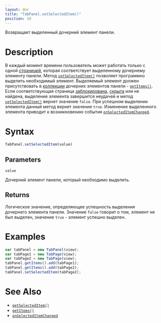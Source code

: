 ```yaml
---
layout: doc
title: "TabPanel.setSelectedItem()"
position: 19
---
```


Возвращает выделенный дочерний элемент панели.

# Description

В каждый момент времени пользователь может работать только с одной [страницей](../TabPage/), которая
соответствует выделенному дочернему элементу панели. Метод [`setSelectedItem()`](../TabPanel.setSelectedItem/)
позволяет программно выделить необходимый элемент. Выделяемый элемент должен присутствовать в
[коллекции](../../../KeyConcepts/Collection/) дочерних элементов панели - [`getItems()`](../Panel.getItems/).
Если соответствующая страница [заблокирована](../../../KeyConcepts/Element/Element.getEnabled/),
[скрыта](../../../KeyConcepts/Element/Element.getVisible/) или не найдена, выделение элемента
завершится неудачей и метод [`setSelectedItem()`](../TabPanel.setSelectedItem/) вернет значение
`false`. При успешном выделении элемента данный метод вернет значение `true`. Изменение выделенного
элемента приводит к возникновению события [`onSelectedItemChanged`](../TabPanel.onSelectedItemChanged/).

# Syntax

```js
TabPanel.setSelectedItem(value)
```

## Parameters

`value`

Дочерний элемент панели, который необходимо выделить.

## Returns

Логическое значение, определяющее успешность выделения дочернего элемента панели. Значение `false`
говорит о том, элемент не был выделен, значение `true` - элемент успешно выделен.

# Examples

```js
var tabPanel = new TabPanel(view);
var tabPage1 = new TabPage(view);
var tabPage2 = new TabPage(view);
tabPanel.getItems().add(tabPage1);
tabPanel.getItems().add(tabPage2);
tabPanel.setSelectedItem(tabPage2);
```

# See Also

* [`getSelectedItem()`](../TabPanel.getSelectedItem/)
* [`getItems()`](../TabPanel.getItems/)
* [`onSelectedItemChanged`](../TabPanel.onSelectedItemChanged/)

